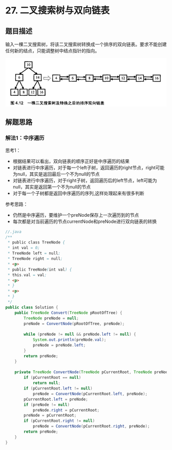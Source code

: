 # 27. 二叉搜索树与双向链表

## 题目描述

输入一棵二叉搜索树，将该二叉搜索树转换成一个排序的双向链表。要求不能创建任何新的结点，只能调整树中结点指针的指向。

![示例](/images/剑指offer/27.二叉搜索树与双向链表.png)

## 解题思路

### 解法1：中序遍历

思考1：

- 根据结果可以看出，双向链表的顺序正好是中序遍历的结果
- 对链表进行中序遍历，对于每一个left子树，返回遍历的right节点，right可能为null，其实是返回最后一个不为null的节点
- 对链表进行中序遍历，对于right子树，返回遍历后的left节点，left可能为null，其实是返回第一个不为null的节点
- 对于每一个子树都是返回中序遍历的序列,这样处理起来有很多判断

参考思路：
- 仍然是中序遍历，要维护一个preNode保存上一次遍历到的节点
- 每次都是对当前遍历的节点currentNode和preNode进行双向链表的转换

```java
//.java
/**
 * public class TreeNode {
 * int val = 0;
 * TreeNode left = null;
 * TreeNode right = null;
 * <p>
 * public TreeNode(int val) {
 * this.val = val;
 * <p>
 * }
 * <p>
 * }
 */
public class Solution {
    public TreeNode Convert(TreeNode pRootOfTree) {
        TreeNode preNode = null;
        preNode = ConvertNode(pRootOfTree, preNode);

        while (preNode != null && preNode.left != null) {
            System.out.println(preNode.val);
            preNode = preNode.left;
        }
        return preNode;
    }

    private TreeNode ConvertNode(TreeNode pCurrentRoot, TreeNode preNode) {
        if (pCurrentRoot == null)
            return null;
        if (pCurrentRoot.left != null)
            preNode = ConvertNode(pCurrentRoot.left, preNode);
        pCurrentRoot.left = preNode;
        if (preNode != null)
            preNode.right = pCurrentRoot;
        preNode = pCurrentRoot;
        if (pCurrentRoot.right != null)
            preNode = ConvertNode(pCurrentRoot.right, preNode);
        return preNode;
    }
}
```





